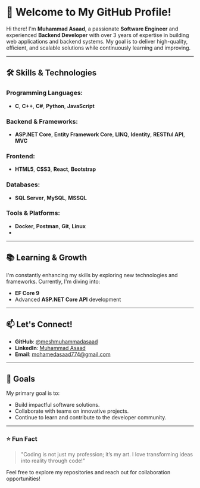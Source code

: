 # 👋 Welcome to My GitHub Profile!

Hi there! I'm **Muhammad Asaad**, a passionate **Software Engineer** and experienced **Backend Developer** with over 3 years of expertise in building web applications and backend systems. My goal is to deliver high-quality, efficient, and scalable solutions while continuously learning and improving.

---

## 🛠️ Skills & Technologies
### Programming Languages:
- **C**, **C++**, **C#**, **Python**, **JavaScript**

### Backend & Frameworks:
- **ASP.NET Core**, **Entity Framework Core**, **LINQ**, **Identity**, **RESTful API**, **MVC**

### Frontend:
- **HTML5**, **CSS3**, **React**, **Bootstrap**

### Databases:
- **SQL Server**, **MySQL**, **MSSQL**

### Tools & Platforms:
- **Docker**, **Postman**, **Git**, **Linux**
- 
---

## 📚 Learning & Growth
I'm constantly enhancing my skills by exploring new technologies and frameworks. Currently, I'm diving into:
- **EF Core 9**
- Advanced **ASP.NET Core API** development

---

## 📫 Let's Connect!
- **GitHub**: [@meshmuhammadasaad](https://github.com/meshmuhammadasaad)
- **LinkedIn**: [Muhammad Asaad](https://www.linkedin.com/in/muhammad-asaad-93b14523b/)
- **Email**: [mohamedasaad774@gmail.com](mailto:mohamedasaad774@gmail.com)

---

## 🎯 Goals
My primary goal is to:
- Build impactful software solutions.
- Collaborate with teams on innovative projects.
- Continue to learn and contribute to the developer community.

---

### ⭐ Fun Fact
> "Coding is not just my profession; it’s my art. I love transforming ideas into reality through code!"

Feel free to explore my repositories and reach out for collaboration opportunities!
